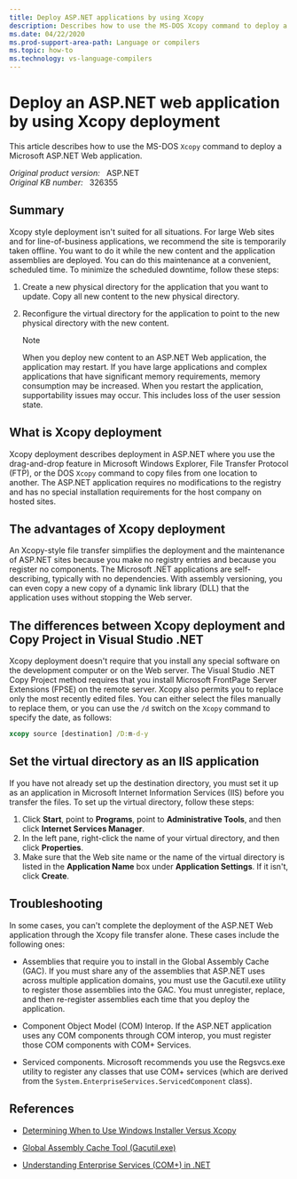 ```yaml
---
title: Deploy ASP.NET applications by using Xcopy
description: Describes how to use the MS-DOS Xcopy command to deploy a Microsoft ASP.NET Web application.
ms.date: 04/22/2020
ms.prod-support-area-path: Language or compilers
ms.topic: how-to
ms.technology: vs-language-compilers
---
```

# Deploy an ASP.NET web application by using Xcopy deployment  

This article describes how to use the MS-DOS `Xcopy` command to deploy a Microsoft ASP.NET Web application.

_Original product version:_ &nbsp; ASP.NET  
_Original KB number:_ &nbsp; 326355

## Summary

Xcopy style deployment isn't suited for all situations. For large Web sites and for line-of-business applications, we recommend the site is temporarily taken offline. You want to do it while the new content and the application assemblies are deployed. You can do this maintenance at a convenient, scheduled time. To minimize the scheduled downtime, follow these steps:

1. Create a new physical directory for the application that you want to update. Copy all new content to the new physical directory.
2. Reconfigure the virtual directory for the application to point to the new physical directory with the new content.

    > [!NOTE]
    > When you deploy new content to an ASP.NET Web application, the application may restart. If you have large applications and complex applications that have significant memory requirements, memory consumption may be increased. When you restart the application, supportability issues may occur. This includes loss of the user session state.

## What is Xcopy deployment

Xcopy deployment describes deployment in ASP.NET where you use the drag-and-drop feature in Microsoft Windows Explorer, File Transfer Protocol (FTP), or the DOS `Xcopy` command to copy files from one location to another. The ASP.NET application requires no modifications to the registry and has no special installation requirements for the host company on hosted sites.

## The advantages of Xcopy deployment

An Xcopy-style file transfer simplifies the deployment and the maintenance of ASP.NET sites because you make no registry entries and because you register no components. The Microsoft .NET applications are self-describing, typically with no dependencies. With assembly versioning, you can even copy a new copy of a dynamic link library (DLL) that the application uses without stopping the Web server.

## The differences between Xcopy deployment and Copy Project in Visual Studio .NET

Xcopy deployment doesn't require that you install any special software on the development computer or on the Web server. The Visual Studio .NET Copy Project method requires that you install Microsoft FrontPage Server Extensions (FPSE) on the remote server. Xcopy also permits you to replace only the most recently edited files. You can either select the files manually to replace them, or you can use the `/d` switch on the `Xcopy` command to specify the date, as follows:

```cmd
xcopy source [destination] /D:m-d-y
```

## Set the virtual directory as an IIS application

If you have not already set up the destination directory, you must set it up as an application in Microsoft Internet Information Services (IIS) before you transfer the files. To set up the virtual directory, follow these steps:

1. Click **Start**, point to **Programs**, point to **Administrative Tools**, and then click **Internet Services Manager**.
2. In the left pane, right-click the name of your virtual directory, and then click **Properties**.
3. Make sure that the Web site name or the name of the virtual directory is listed in the **Application Name** box under **Application Settings**. If it isn't, click **Create**.

## Troubleshooting

In some cases, you can't complete the deployment of the ASP.NET Web application through the Xcopy file transfer alone. These cases include the following ones:

- Assemblies that require you to install in the Global Assembly Cache (GAC). If you must share any of the assemblies that ASP.NET uses across multiple application domains, you must use the Gacutil.exe utility to register those assemblies into the GAC. You must unregister, replace, and then re-register assemblies each time that you deploy the application.

- Component Object Model (COM) Interop. If the ASP.NET application uses any COM components through COM interop, you must register those COM components with COM+ Services.

- Serviced components. Microsoft recommends you use the Regsvcs.exe utility to register any classes that use COM+ services (which are derived from the `System.EnterpriseServices.ServicedComponent` class).

## References

- [Determining When to Use Windows Installer Versus Xcopy](/previous-versions/dotnet/articles/aa302347(v=msdn.10))

- [Global Assembly Cache Tool (Gacutil.exe)](/previous-versions/dotnet/netframework-2.0/ex0ss12c(v=vs.80))

- [Understanding Enterprise Services (COM+) in .NET](/previous-versions/dotnet/articles/ms973847(v=msdn.10))
